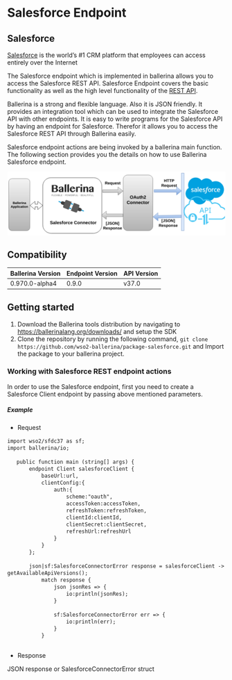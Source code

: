 # Salesforce Endpoint

## Salesforce
[Salesforce](https://www.salesforce.com) is the world’s #1 CRM platform 
that employees can access entirely over the Internet

The Salesforce endpoint which is implemented in ballerina allows you to access the Salesforce REST API. 
Salesforce Endpoint covers the basic functionality as well as the high level functionality 
of the [REST API](https://developer.salesforce.com/page/REST_API).

Ballerina is a strong and flexible language. Also it is JSON friendly. 
It provides an integration tool which can be used to integrate the Salesforce API with other endpoints. 
It is easy to write programs for the Salesforce API by having an endpoint for Salesforce. 
Therefor it allows you to access the Salesforce REST API through Ballerina easily. 

Salesforce endpoint actions are being invoked by a ballerina main function. 
The following section provides you the details on how to use Ballerina Salesforce endpoint.


![alt text](resources/salesforce.png)


## Compatibility

| Ballerina Version         | Endpoint Version          | API Version |
| ------------------------- | ------------------------- | ------------|
|  0.970.0-alpha4           |          0.9.0            |   v37.0     |


## Getting started

1. Download the Ballerina tools distribution by navigating to https://ballerinalang.org/downloads/ and setup the SDK
2. Clone the repository by running the following command,
  `git clone https://github.com/wso2-ballerina/package-salesforce.git` and
   Import the package to your ballerina project.

### Working with Salesforce REST endpoint actions

In order to use the Salesforce endpoint, first you need to create a Salesforce Client endpoint 
by passing above mentioned parameters.

##### Example
 * Request

 ```ballerina
import wso2/sfdc37 as sf;
 import ballerina/io;
 
    public function main (string[] args) {
        endpoint Client salesforceClient {
            baseUrl:url,
            clientConfig:{
                auth:{
                    scheme:"oauth",
                    accessToken:accessToken,
                    refreshToken:refreshToken,
                    clientId:clientId,
                    clientSecret:clientSecret,
                    refreshUrl:refreshUrl
                }
            }
        };
    
        json|sf:SalesforceConnectorError response = salesforceClient -> getAvailableApiVersions();
            match response {
                json jsonRes => {
                    io:println(jsonRes);
                }
        
                sf:SalesforceConnectorError err => {
                    io:println(err);
                }
            }
            
```
* Response

JSON response or SalesforceConnectorError struct
